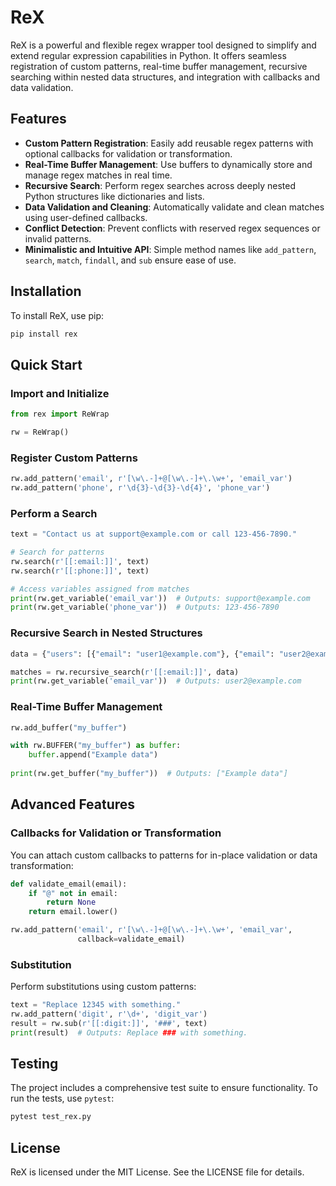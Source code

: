 # ReX

ReX is a powerful and flexible regex wrapper tool designed to simplify and 
extend regular expression capabilities in Python. It offers seamless 
registration of custom patterns, real-time buffer management, recursive 
searching within nested data structures, and integration with callbacks and 
data validation.

## Features

- **Custom Pattern Registration**: Easily add reusable regex patterns with 
  optional callbacks for validation or transformation.
- **Real-Time Buffer Management**: Use buffers to dynamically store and 
  manage regex matches in real time.
- **Recursive Search**: Perform regex searches across deeply nested Python 
  structures like dictionaries and lists.
- **Data Validation and Cleaning**: Automatically validate and clean matches 
  using user-defined callbacks.
- **Conflict Detection**: Prevent conflicts with reserved regex sequences or 
  invalid patterns.
- **Minimalistic and Intuitive API**: Simple method names like `add_pattern`, 
  `search`, `match`, `findall`, and `sub` ensure ease of use.

## Installation

To install ReX, use pip:

```bash
pip install rex
```

## Quick Start

### Import and Initialize
```python
from rex import ReWrap

rw = ReWrap()
```

### Register Custom Patterns
```python
rw.add_pattern('email', r'[\w\.-]+@[\w\.-]+\.\w+', 'email_var')
rw.add_pattern('phone', r'\d{3}-\d{3}-\d{4}', 'phone_var')
```

### Perform a Search
```python
text = "Contact us at support@example.com or call 123-456-7890."

# Search for patterns
rw.search(r'[[:email:]]', text)
rw.search(r'[[:phone:]]', text)

# Access variables assigned from matches
print(rw.get_variable('email_var'))  # Outputs: support@example.com
print(rw.get_variable('phone_var'))  # Outputs: 123-456-7890
```

### Recursive Search in Nested Structures
```python
data = {"users": [{"email": "user1@example.com"}, {"email": "user2@example.com"}]}

matches = rw.recursive_search(r'[[:email:]]', data)
print(rw.get_variable('email_var'))  # Outputs: user2@example.com
```

### Real-Time Buffer Management
```python
rw.add_buffer("my_buffer")

with rw.BUFFER("my_buffer") as buffer:
    buffer.append("Example data")
    
print(rw.get_buffer("my_buffer"))  # Outputs: ["Example data"]
```

## Advanced Features

### Callbacks for Validation or Transformation
You can attach custom callbacks to patterns for in-place validation or data 
transformation:

```python
def validate_email(email):
    if "@" not in email:
        return None
    return email.lower()

rw.add_pattern('email', r'[\w\.-]+@[\w\.-]+\.\w+', 'email_var', 
               callback=validate_email)
```

### Substitution
Perform substitutions using custom patterns:

```python
text = "Replace 12345 with something."
rw.add_pattern('digit', r'\d+', 'digit_var')
result = rw.sub(r'[[:digit:]]', '###', text)
print(result)  # Outputs: Replace ### with something.
```

## Testing

The project includes a comprehensive test suite to ensure functionality. 
To run the tests, use `pytest`:

```bash
pytest test_rex.py
```

## License

ReX is licensed under the MIT License. See the LICENSE file for details.
